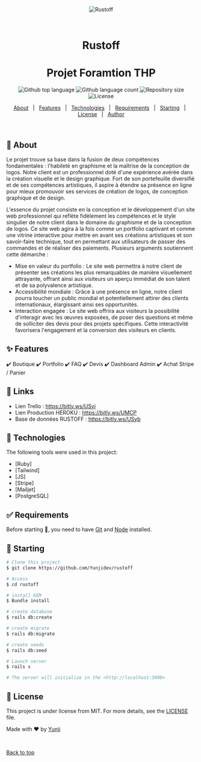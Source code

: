 <div align="center" id="top"> 
  <img src="./.github/app.gif" alt="Rustoff" />

  &#xa0;

  <!-- <a href="https://rustoff.netlify.app">Demo</a> -->
</div>

<h1 align="center">Rustoff</h1>
<h1 align="center">Projet Foramtion THP</h1>

<p align="center">
  <img alt="Github top language" src="https://img.shields.io/github/languages/top/Yunjidev/rustoff?color=56BEB8">

  <img alt="Github language count" src="https://img.shields.io/github/languages/count/Yunjidev/rustoff?color=56BEB8">

  <img alt="Repository size" src="https://img.shields.io/github/repo-size/Yunjidev/rustoff?color=56BEB8">

  <img alt="License" src="https://img.shields.io/github/license/Yunjidev/rustoff?color=56BEB8">

</p>

<!-- Status -->

<!-- <h4 align="center"> 
	🚧  Rustoff 🚀 Under construction...  🚧
</h4> 

<hr> -->

<p align="center">
  <a href="#dart-about">About</a> &#xa0; | &#xa0; 
  <a href="#sparkles-features">Features</a> &#xa0; | &#xa0;
  <a href="#rocket-technologies">Technologies</a> &#xa0; | &#xa0;
  <a href="#white_check_mark-requirements">Requirements</a> &#xa0; | &#xa0;
  <a href="#checkered_flag-starting">Starting</a> &#xa0; | &#xa0;
  <a href="#memo-license">License</a> &#xa0; | &#xa0;
  <a href="https://github.com/Yunjidev" target="_blank">Author</a>
</p>

<br>

## :dart: About ##

Le projet trouve sa base dans la fusion de deux compétences fondamentales : l'habileté en graphisme et la maîtrise de la conception de logos. Notre client est un professionnel doté d'une expérience avérée dans la création visuelle et le design graphique. Fort de son portefeuille diversifié et de ses compétences artistiques, il aspire à étendre sa présence en ligne pour mieux promouvoir ses services de création de logos, de conception graphique et de design.

L'essence du projet consiste en la conception et le développement d'un site web professionnel qui reflète fidèlement les compétences et le style singulier de notre client dans le domaine du graphisme et de la conception de logos. Ce site web agira à la fois comme un portfolio captivant et comme une vitrine interactive pour mettre en avant ses créations artistiques et son savoir-faire technique, tout en permettant aux utilisateurs de passer des commandes et de réaliser des paiements. Plusieurs arguments soutiennent cette démarche :

- Mise en valeur du portfolio : Le site web permettra à notre client de présenter ses créations les plus remarquables de manière visuellement attrayante, offrant ainsi aux visiteurs un aperçu immédiat de son talent et de sa polyvalence artistique. 
- Accessibilité mondiale : Grâce à une présence en ligne, notre client pourra toucher un public mondial et potentiellement attirer des clients internationaux, élargissant ainsi ses opportunités. 
- Interaction engagée : Le site web offrira aux visiteurs la possibilité d'interagir avec les œuvres exposées, de poser des questions et même de solliciter des devis pour des projets spécifiques. Cette interactivité favorisera l'engagement et la conversion des visiteurs en clients.


## :sparkles: Features ##

:heavy_check_mark: Boutique
:heavy_check_mark: Portfolio
:heavy_check_mark: FAQ
:heavy_check_mark: Devis
:heavy_check_mark: Dashboard Admin
:heavy_check_mark: Achat Stripe / Panier

## :rocket: Links ##

- Lien Trello : https://bitly.ws/USyi
- Lien Production HEROKU : https://bitly.ws/UMCP
- Base de données RUSTOFF : https://bitly.ws/USyb
## :rocket: Technologies ##

The following tools were used in this project:

- [Ruby]
- [Tailwind]
- [JS]
- [Stripe]
- [Mailjet]
- [PostgreSQL]

## :white_check_mark: Requirements ##

Before starting :checkered_flag:, you need to have [Git](https://git-scm.com) and [Node](https://nodejs.org/en/) installed.

## :checkered_flag: Starting ##

```bash
# Clone this project
$ git clone https://github.com/Yunjidev/rustoff

# Access
$ cd rustoff

# install GEM
$ Bundle install

# create database
$ rails db:create

# create migrate
$ rails db:migrate

# create seeds
$ rails db:seed

# Launch server
$ rails s 

# The server will initialize in the <http://localhost:3000>
```

## :memo: License ##

This project is under license from MIT. For more details, see the [LICENSE](LICENSE.md) file.


Made with :heart: by <a href="https://github.com/Yunjidev" target="_blank">Yunji</a>

&#xa0;

<a href="#top">Back to top</a>

